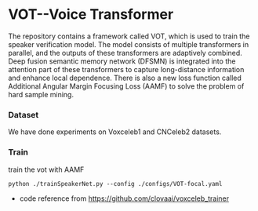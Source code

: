 # VOT--Voice Transformer
The repository contains a framework called VOT, which is used to train the speaker verification model. The model consists of multiple transformers in parallel, and the outputs of these transformers are adaptively combined. Deep fusion semantic memory network (DFSMN) is integrated into the attention part of these transformers to capture long-distance information and enhance local dependence. There is also a new loss function called Additional Angular Margin Focusing Loss (AAMF) to solve the problem of hard sample mining.
### Dataset
We have done experiments on Voxceleb1 and CNCeleb2 datasets.
### Train
train the vot with AAMF
```
python ./trainSpeakerNet.py --config ./configs/VOT-focal.yaml
```
* code reference from https://github.com/clovaai/voxceleb_trainer

